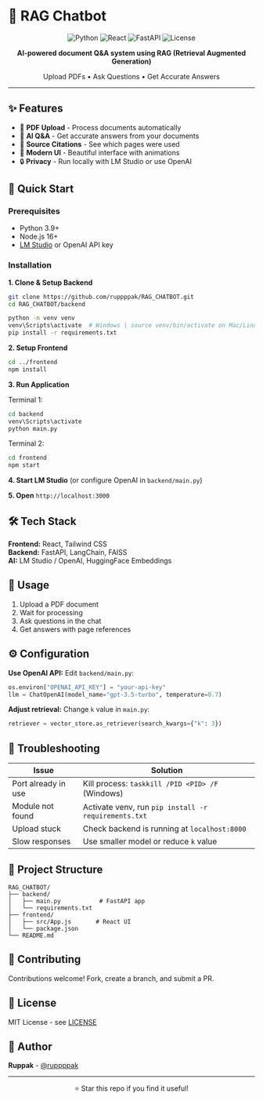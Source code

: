 # 🤖 RAG Chatbot

<div align="center">

![Python](https://img.shields.io/badge/Python-3.9+-blue?style=flat-square&logo=python)
![React](https://img.shields.io/badge/React-18+-61DAFB?style=flat-square&logo=react)
![FastAPI](https://img.shields.io/badge/FastAPI-0.109-009688?style=flat-square&logo=fastapi)
![License](https://img.shields.io/badge/License-MIT-green?style=flat-square)

**AI-powered document Q&A system using RAG (Retrieval Augmented Generation)**

Upload PDFs • Ask Questions • Get Accurate Answers

</div>

---

## ✨ Features

- 📄 **PDF Upload** - Process documents automatically
- 🤖 **AI Q&A** - Get accurate answers from your documents
- 📍 **Source Citations** - See which pages were used
- 🎨 **Modern UI** - Beautiful interface with animations
- 🔒 **Privacy** - Run locally with LM Studio or use OpenAI

## 🚀 Quick Start

### Prerequisites
- Python 3.9+
- Node.js 16+
- [LM Studio](https://lmstudio.ai/) or OpenAI API key

### Installation

**1. Clone & Setup Backend**
```bash
git clone https://github.com/ruppppak/RAG_CHATBOT.git
cd RAG_CHATBOT/backend

python -m venv venv
venv\Scripts\activate  # Windows | source venv/bin/activate on Mac/Linux
pip install -r requirements.txt
```

**2. Setup Frontend**
```bash
cd ../frontend
npm install
```

**3. Run Application**

Terminal 1:
```bash
cd backend
venv\Scripts\activate
python main.py
```

Terminal 2:
```bash
cd frontend
npm start
```

**4. Start LM Studio** (or configure OpenAI in `backend/main.py`)

**5. Open** `http://localhost:3000`

## 🛠️ Tech Stack

**Frontend:** React, Tailwind CSS  
**Backend:** FastAPI, LangChain, FAISS  
**AI:** LM Studio / OpenAI, HuggingFace Embeddings

## 📖 Usage

1. Upload a PDF document
2. Wait for processing
3. Ask questions in the chat
4. Get answers with page references

## ⚙️ Configuration

**Use OpenAI API:** Edit `backend/main.py`:
```python
os.environ["OPENAI_API_KEY"] = "your-api-key"
llm = ChatOpenAI(model_name="gpt-3.5-turbo", temperature=0.7)
```

**Adjust retrieval:** Change `k` value in `main.py`:
```python
retriever = vector_store.as_retriever(search_kwargs={"k": 3})
```

## 🐛 Troubleshooting

| Issue | Solution |
|-------|----------|
| Port already in use | Kill process: `taskkill /PID <PID> /F` (Windows) |
| Module not found | Activate venv, run `pip install -r requirements.txt` |
| Upload stuck | Check backend is running at `localhost:8000` |
| Slow responses | Use smaller model or reduce `k` value |

## 📁 Project Structure

```
RAG_CHATBOT/
├── backend/
│   ├── main.py           # FastAPI app
│   └── requirements.txt
├── frontend/
│   ├── src/App.js       # React UI
│   └── package.json
└── README.md
```

## 🤝 Contributing

Contributions welcome! Fork, create a branch, and submit a PR.

## 📄 License

MIT License - see [LICENSE](LICENSE)

## 👤 Author

**Ruppak** - [@ruppppak](https://github.com/ruppppak)

---

<div align="center">

⭐ Star this repo if you find it useful!

</div>
